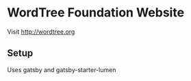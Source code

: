 # WordTree Foundation Website

Visit http://wordtree.org

## Setup

Uses gatsby and gatsby-starter-lumen
